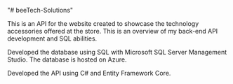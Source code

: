 "# beeTech-Solutions" 

This is an API for the website created to showcase the technology accessories offered at the store. This is an overview of my back-end API development and SQL abilities.

Developed the database using SQL with Microsoft SQL Server Management Studio. The database is hosted on Azure.

Developed the API using C# and Entity Framework Core.




